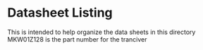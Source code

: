 # Datasheet Listing 
This is intended to help organize the data sheets in this directory 
MKW01Z128 is the part number for the tranciver 
